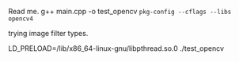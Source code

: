 Read me. 
g++ main.cpp -o test_opencv `pkg-config --cflags --libs opencv4`

trying image filter types. 


LD_PRELOAD=/lib/x86_64-linux-gnu/libpthread.so.0 ./test_opencv

